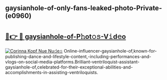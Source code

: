 ## gaysianhole-of-only-fans​-leaked-photo​-Private-(e0960)


# <h2><a href="https://mediaupload.pro?title=gaysianhole-of&ref=git">🔗👉 🔴 gaysianhole-of-P𝚑ot𝚘𝚜-V𝚒d𝚎o</a></h2>

[![Corinna Kopf Nue Nu𝚍e𝚜](https://i.imgur.com/0qMVB7G.gif)](https://mediaupload.pro?title=gaysianhole-of&ref=git)
Online-influencer-gaysianhole-of,known-for-publishing-dance-and-lifestyle-content,-including-performances-and-vlogs-on-social-media-platforms.Brilliant-ventriloquist-assistant-gaysianhole-of,celebrated-for-their-exceptional-abilities-and-accomplishments-in-assisting-ventriloquists.  